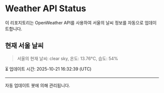 
# Weather API Status

이 리포지토리는 OpenWeather API를 사용하여 서울의 날씨 정보를 자동으로 업데이트합니다.

## 현재 서울 날씨
> 서울의 현재 날씨: clear sky, 온도: 13.76°C, 습도: 54%

⏳ 업데이트 시간: 2025-10-21 16:32:39 (UTC)

---
자동 업데이트 봇에 의해 관리됩니다.
